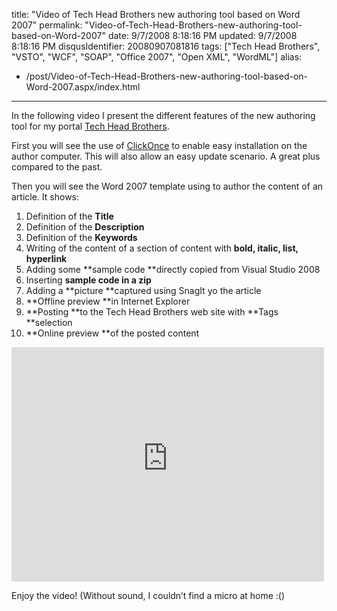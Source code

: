 title: "Video of Tech Head Brothers new authoring tool based on Word 2007"
permalink: "Video-of-Tech-Head-Brothers-new-authoring-tool-based-on-Word-2007"
date: 9/7/2008 8:18:16 PM
updated: 9/7/2008 8:18:16 PM
disqusIdentifier: 20080907081816
tags: ["Tech Head Brothers", "VSTO", "WCF", "SOAP", "Office 2007", "Open XML", "WordML"]
alias:
 - /post/Video-of-Tech-Head-Brothers-new-authoring-tool-based-on-Word-2007.aspx/index.html
---
In the following video I present the different features of the new authoring tool for my portal [Tech Head Brothers](http://www.techheadbrothers.com/). 

First you will see the use of [ClickOnce](http://msdn.microsoft.com/en-us/library/t71a733d(VS.80).aspx) to enable easy installation on the author computer. This will also allow an easy update scenario. A great plus compared to the past.
<!-- more -->

Then you will see the Word 2007 template using to author the content of an article. It shows:

1.  Definition of the **Title**
2.  Definition of the **Description**
3.  Definition of the **Keywords**
4.  Writing of the content of a section of content with **bold, italic, list, hyperlink**
5.  Adding some **sample code **directly copied from Visual Studio 2008
6.  Inserting **sample code in a zip**
7.  Adding a **picture **captured using SnagIt yo the article
8.  **Offline preview **in Internet Explorer
9.  **Posting **to the Tech Head Brothers web site with **Tags **selection
10.  **Online preview **of the posted content  

<iframe style="width: 500px; height: 375px" src="http://silverlight.services.live.com/invoke/4065/thb_authoringtool_2/iframe.html" frameborder="0" scrolling="no"></iframe>

Enjoy the video! (Without sound, I couldn’t find a micro at home :()
